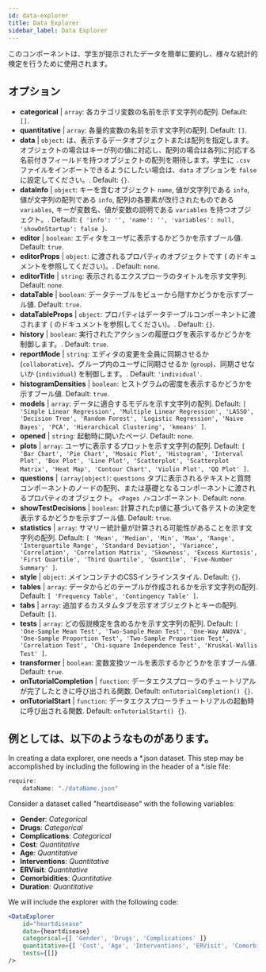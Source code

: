 ```yaml
---
id: data-explorer 
title: Data Explorer
sidebar_label: Data Explorer
---
```


このコンポーネントは、学生が提示されたデータを簡単に要約し、様々な統計的検定を行うために使用されます。

## オプション

* __categorical__ | `array`: 各カテゴリ変数の名前を示す文字列の配列. Default: `[]`.
* __quantitative__ | `array`: 各量的変数の名前を示す文字列の配列. Default: `[]`.
* __data__ | `object`: は、表示するデータオブジェクトまたは配列を指定します。オブジェクトの場合はキーが列の値に対応し、配列の場合は各列に対応する名前付きフィールドを持つオブジェクトの配列を期待します。学生に `.csv` ファイルをインポートできるようにしたい場合は、`data` オプションを `false` に設定してください。. Default: `{}`.
* __dataInfo__ | `object`: キーを含むオブジェクト `name`, 値が文字列である `info`, 値が文字列の配列である `info`, 配列の各要素が改行されたものである `variables`, キーが変数名、値が変数の説明である `variables` を持つオブジェクト。. Default: `{
  'info': '',
  'name': '',
  'variables': null,
  'showOnStartup': false
}`.
* __editor__ | `boolean`: エディタをユーザに表示するかどうかを示すブール値. Default: `true`.
* __editorProps__ | `object`: に渡されるプロパティのオブジェクトです ( <TextEditor /> のドキュメントを参照してください)。. Default: `none`.
* __editorTitle__ | `string`: 表示されるエクスプローラのタイトルを示す文字列. Default: `none`.
* __dataTable__ | `boolean`: データテーブルをビューから隠すかどうかを示すブール値. Default: `true`.
* __dataTableProps__ | `object`: プロパティはデータテーブルコンポーネントに渡されます (<DataTable /> のドキュメントを参照してください)。. Default: `{}`.
* __history__ | `boolean`: 実行されたアクションの履歴ログを表示するかどうかを制御します。. Default: `true`.
* __reportMode__ | `string`: エディタの変更を全員に同期させるか (`collaborative`)、グループ内のユーザに同期させるか (`group`)、同期させないか (`individual`) を制御します。. Default: `'individual'`.
* __histogramDensities__ | `boolean`: ヒストグラムの密度を表示するかどうかを示すブール値. Default: `true`.
* __models__ | `array`: データに適合するモデルを示す文字列の配列. Default: `[
  'Simple Linear Regression',
  'Multiple Linear Regression',
  'LASSO',
  'Decision Tree',
  'Random Forest',
  'Logistic Regression',
  'Naive Bayes',
  'PCA',
  'Hierarchical Clustering',
  'kmeans'
]`.
* __opened__ | `string`: 起動時に開いたページ. Default: `none`.
* __plots__ | `array`: ユーザに表示するプロットを示す文字列の配列. Default: `[
  'Bar Chart',
  'Pie Chart',
  'Mosaic Plot',
  'Histogram',
  'Interval Plot',
  'Box Plot',
  'Line Plot',
  'Scatterplot',
  'Scatterplot Matrix',
  'Heat Map',
  'Contour Chart',
  'Violin Plot',
  'QQ Plot'
]`.
* __questions__ | `(array|object)`:  `questions` タブに表示されるテキストと質問コンポーネントのノードの配列、または基礎となるコンポーネントに渡されるプロパティのオブジェクト。 `<Pages />`コンポーネント. Default: `none`.
* __showTestDecisions__ | `boolean`: 計算されたp値に基づいて各テストの決定を表示するかどうかを示すブール値. Default: `true`.
* __statistics__ | `array`: サマリー統計量が計算される可能性があることを示す文字列の配列. Default: `[
  'Mean',
  'Median',
  'Min',
  'Max',
  'Range',
  'Interquartile Range',
  'Standard Deviation',
  'Variance',
  'Correlation',
  'Correlation Matrix',
  'Skewness',
  'Excess Kurtosis',
  'First Quartile',
  'Third Quartile',
  'Quantile',
  'Five-Number Summary'
]`.
* __style__ | `object`: メインコンテナのCSSインラインスタイル. Default: `{}`.
* __tables__ | `array`: データからどのテーブルが作成されるかを示す文字列の配列. Default: `[
  'Frequency Table',
  'Contingency Table'
]`.
* __tabs__ | `array`: 追加するカスタムタブを示すオブジェクトとキーの配列. Default: `[]`.
* __tests__ | `array`: どの仮説検定を含めるかを示す文字列の配列. Default: `[
  'One-Sample Mean Test',
  'Two-Sample Mean Test',
  'One-Way ANOVA',
  'One-Sample Proportion Test',
  'Two-Sample Proportion Test',
  'Correlation Test',
  'Chi-square Independence Test',
  'Kruskal-Wallis Test'
]`.
* __transformer__ | `boolean`: 変数変換ツールを表示するかどうかを示すブール値. Default: `true`.
* __onTutorialCompletion__ | `function`: データエクスプローラのチュートリアルが完了したときに呼び出される関数. Default: `onTutorialCompletion() {}`.
* __onTutorialStart__ | `function`: データエクスプローラチュートリアルの起動時に呼び出される関数. Default: `onTutorialStart() {}`.


## 例としては、以下のようなものがあります。

In creating a data explorer, one needs a *.json dataset. This step may be accomplished by including the following in the header of a *.isle file:

```js
require:
    dataName: "./dataName.json"
```

Consider a dataset called "heartdisease" with the following variables:
* __Gender__: _Categorical_
* __Drugs__: _Categorical_
* __Complications__: _Categorical_
* __Cost__: _Quantitative_
* __Age__: _Quantitative_
* __Interventions__: _Quantitative_
* __ERVisit__: _Quantitative_
* __Comorbidities__: _Quantitative_
* __Duration__: _Quantitative_

We will include the explorer with the following code:

```jsx live
<DataExplorer 
    id="heartdisease"
    data={heartdisease} 
    categorical={[ 'Gender', 'Drugs', 'Complications' ]}
    quantitative={[ 'Cost', 'Age', 'Interventions', 'ERVisit', 'Comorbidities', 'Duration' ]}
    tests={[]}
/>
```



